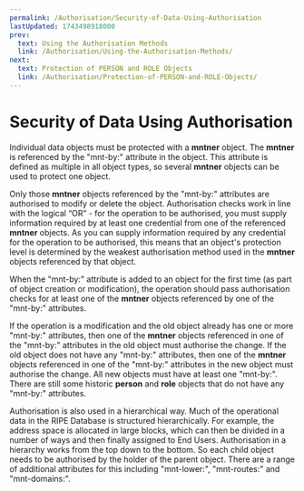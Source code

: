 ```yaml
---
permalink: /Authorisation/Security-of-Data-Using-Authorisation
lastUpdated: 1743498918000
prev:
  text: Using the Authorisation Methods
  link: /Authorisation/Using-the-Authorisation-Methods/
next:
  text: Protection of PERSON and ROLE Objects
  link: /Authorisation/Protection-of-PERSON-and-ROLE-Objects/
---
```


# Security of Data Using Authorisation

Individual data objects must be protected with a **mntner** object. The **mntner** is referenced by the "mnt-by:" attribute in the object. This attribute is defined as multiple in all object types, so several **mntner** objects can be used to protect one object.

Only those **mntner** objects referenced by the "mnt-by:" attributes are authorised to modify or delete the object. Authorisation checks work in line with the logical “OR” - for the operation to be authorised, you must supply information required by at least one credential from one of the referenced **mntner** objects. As you can supply information required by any credential for the operation to be authorised, this means that an object's protection level is determined by the weakest authorisation method used in the **mntner** objects referenced by that object.

When the "mnt-by:" attribute is added to an object for the first time (as part of object creation or modification), the operation should pass authorisation checks for at least one of the **mntner** objects referenced by one of the "mnt-by:" attributes.

If the operation is a modification and the old object already has one or more "mnt-by:" attributes, then one of the **mntner** objects referenced in one of the "mnt-by:" attributes in the old object must authorise the change. If the old object does not have any "mnt-by:" attributes, then one of the **mntner** objects referenced in one of the "mnt-by:" attributes in the new object must authorise the change. All new objects must have at least one "mnt-by:". There are still some historic **person** and **role** objects that do not have any "mnt-by:" attributes.

Authorisation is also used in a hierarchical way. Much of the operational data in the RIPE Database is structured hierarchically. For example, the address space is allocated in large blocks, which can then be divided in a number of ways and then finally assigned to End Users. Authorisation in a hierarchy works from the top down to the bottom. So each child object needs to be authorised by the holder of the parent object. There are a range of additional attributes for this including "mnt-lower:", "mnt-routes:" and "mnt-domains:".
